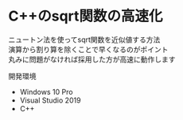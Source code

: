 # C++のsqrt関数の高速化
ニュートン法を使ってsqrt関数を近似値する方法<br>
演算から割り算を除くことで早くなるのがポイント<br>
丸みに問題がなければ採用した方が高速に動作します<p>

開発環境<br>
- Windows 10 Pro
- Visual Studio 2019
- C++
